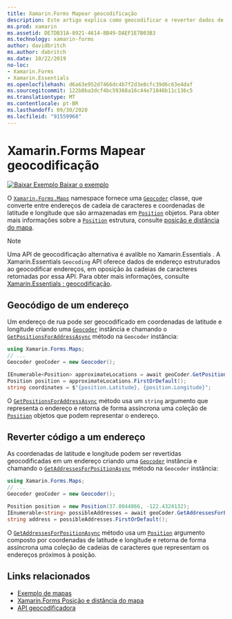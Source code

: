 ```yaml
---
title: Xamarin.Forms Mapear geocodificação
description: Este artigo explica como geocodificar e reverter dados de mapa de código, usando o Xamarin.Forms . Mapeia a classe geocodificadora.
ms.prod: xamarin
ms.assetid: DE7DB31A-8921-4614-8B49-DAEF1E7B03B3
ms.technology: xamarin-forms
author: davidbritch
ms.author: dabritch
ms.date: 10/22/2019
no-loc:
- Xamarin.Forms
- Xamarin.Essentials
ms.openlocfilehash: d6a63e952d7466dc4b7f2d3e8cfc39d6c63e4daf
ms.sourcegitcommit: 122b8ba3dcf4bc59368a16c44e71846b11c136c5
ms.translationtype: MT
ms.contentlocale: pt-BR
ms.lasthandoff: 09/30/2020
ms.locfileid: "91559968"
---
```

# <a name="no-locxamarinforms-map-geocoding"></a>Xamarin.Forms Mapear geocodificação

[![Baixar Exemplo](~/media/shared/download.png) Baixar o exemplo](https://docs.microsoft.com/samples/xamarin/xamarin-forms-samples/workingwithmaps)

O [`Xamarin.Forms.Maps`](xref:Xamarin.Forms.Maps) namespace fornece uma [`Geocoder`](xref:Xamarin.Forms.Maps.Geocoder) classe, que converte entre endereços de cadeia de caracteres e coordenadas de latitude e longitude que são armazenadas em [`Position`](xref:Xamarin.Forms.Maps.Position) objetos. Para obter mais informações sobre a [`Position`](xref:Xamarin.Forms.Maps.Position) estrutura, consulte [posição e distância do mapa](position-distance.md).

> [!NOTE]
> Uma API de geocodificação alternativa é avalible no Xamarin.Essentials . A Xamarin.Essentials `Geocoding` API oferece dados de endereço estruturados ao geocodificar endereços, em oposição às cadeias de caracteres retornadas por essa API. Para obter mais informações, consulte [ Xamarin.Essentials : geocodificação](~/essentials/geocoding.md).

## <a name="geocode-an-address"></a>Geocódigo de um endereço

Um endereço de rua pode ser geocodificado em coordenadas de latitude e longitude criando uma [`Geocoder`](xref:Xamarin.Forms.Maps.Geocoder) instância e chamando o [`GetPositionsForAddressAsync`](xref:Xamarin.Forms.Maps.Geocoder.GetPositionsForAddressAsync*) método na `Geocoder` instância:

```csharp
using Xamarin.Forms.Maps;
// ...
Geocoder geoCoder = new Geocoder();

IEnumerable<Position> approximateLocations = await geoCoder.GetPositionsForAddressAsync("Pacific Ave, San Francisco, California");
Position position = approximateLocations.FirstOrDefault();
string coordinates = $"{position.Latitude}, {position.Longitude}";
```

O [`GetPositionsForAddressAsync`](xref:Xamarin.Forms.Maps.Geocoder.GetPositionsForAddressAsync*) método usa um `string` argumento que representa o endereço e retorna de forma assíncrona uma coleção de [`Position`](xref:Xamarin.Forms.Maps.Position) objetos que podem representar o endereço.

## <a name="reverse-geocode-an-address"></a>Reverter código a um endereço

As coordenadas de latitude e longitude podem ser revertidas geocodificadas em um endereço criando uma [`Geocoder`](xref:Xamarin.Forms.Maps.Geocoder) instância e chamando o [`GetAddressesForPositionAsync`](xref:Xamarin.Forms.Maps.Geocoder.GetAddressesForPositionAsync*) método na `Geocoder` instância:

```csharp
using Xamarin.Forms.Maps;
// ...
Geocoder geoCoder = new Geocoder();

Position position = new Position(37.8044866, -122.4324132);
IEnumerable<string> possibleAddresses = await geoCoder.GetAddressesForPositionAsync(position);
string address = possibleAddresses.FirstOrDefault();
```

O [`GetAddressesForPositionAsync`](xref:Xamarin.Forms.Maps.Geocoder.GetAddressesForPositionAsync*) método usa um [`Position`](xref:Xamarin.Forms.Maps.Position) argumento composto por coordenadas de latitude e longitude e retorna de forma assíncrona uma coleção de cadeias de caracteres que representam os endereços próximos à posição.

## <a name="related-links"></a>Links relacionados

- [Exemplo de mapas](/samples/xamarin/xamarin-forms-samples/workingwithmaps)
- [Xamarin.Forms Posição e distância do mapa](position-distance.md)
- [API geocodificadora](xref:Xamarin.Forms.Maps.Geocoder)